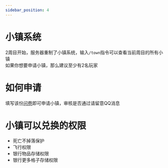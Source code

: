 ```yaml
---
sidebar_position: 4
---
```


# 小镇系统

2周目开始，服务器重制了小镇系统，输入`/town`指令可以查看当前周目的所有小镇  
如果你想要申请小镇，那么建议至少有2名玩家

# 如何申请

填写该份[问卷](https://wj.qq.com/s2/12596982/438f/)即可申请小镇，审核是否通过请留意QQ消息  

# 小镇可以兑换的权限

* 死亡不掉落保护
* 飞行权限
* 银行物品存储权限
* 银行更多格子存储权限
